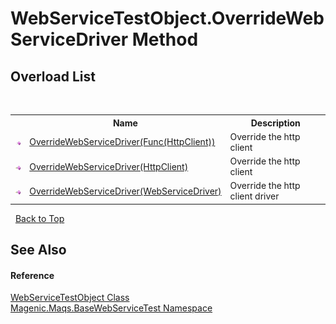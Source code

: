 # WebServiceTestObject.OverrideWebServiceDriver Method 
 


## Overload List
&nbsp;<table><tr><th></th><th>Name</th><th>Description</th></tr><tr><td>![Public method](media/pubmethod.gif "Public method")</td><td><a href="MAQS_5/WebServices_AUTOGENERATED/WebServiceTestObject-OverrideWebServiceDriver_Method_(Func(HttpClient))">OverrideWebServiceDriver(Func(HttpClient))</a></td><td>
Override the http client</td></tr><tr><td>![Public method](media/pubmethod.gif "Public method")</td><td><a href="MAQS_5/WebServices_AUTOGENERATED/WebServiceTestObject-OverrideWebServiceDriver_Method_(HttpClient)">OverrideWebServiceDriver(HttpClient)</a></td><td>
Override the http client</td></tr><tr><td>![Public method](media/pubmethod.gif "Public method")</td><td><a href="MAQS_5/WebServices_AUTOGENERATED/WebServiceTestObject-OverrideWebServiceDriver_Method_(WebServiceDriver)">OverrideWebServiceDriver(WebServiceDriver)</a></td><td>
Override the http client driver</td></tr></table>&nbsp;
<a href="#webservicetestobject.overridewebservicedriver-method">Back to Top</a>

## See Also


#### Reference
<a href="MAQS_5/WebServices_AUTOGENERATED/WebServiceTestObject_Class">WebServiceTestObject Class</a><br /><a href="MAQS_5/WebServices_AUTOGENERATED/Magenic-Maqs-BaseWebServiceTest_Namespace">Magenic.Maqs.BaseWebServiceTest Namespace</a><br />